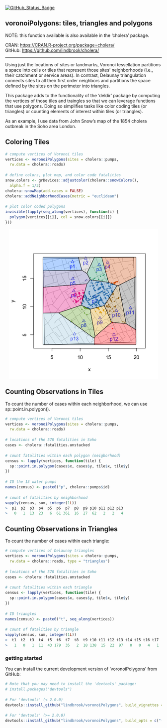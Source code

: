 
<!-- README.md is generated from README.Rmd. Please edit that file -->

[![GitHub_Status_Badge](https://img.shields.io/badge/GitHub-0.0.9016-red.svg)](https://github.com/lindbrook/voronoiPolygons/blob/master/NEWS)

## voronoiPolygons: tiles, triangles and polygons

NOTE: this function available is also available in the ‘cholera’
package.

CRAN: <https://CRAN.R-project.org/package=cholera/>  
GitHub: <https://github.com/lindbrook/cholera/>

------------------------------------------------------------------------

Using just the locations of sites or landmarks, Voronoi tessellation
partitions a space into cells or tiles that represent those sites’
neighborhoods (i.e., their catchment or service areas). In contrast,
Delaunay triangulation connects sites to all their first order neighbors
and partitions the space defined by the sites on the perimeter into
triangles.

This package adds to the functionality of the ‘deldir’ package by
computing the vertices of those tiles and traingles so that we can
leverage functions that use polygons. Doing so simplifies tasks like
color coding tiles (or triangles) or counting elements of interest
within tiles (or triangles).

As an example, I use data from John Snow’s map of the 1854 cholera
outbreak in the Soho area London.

## Coloring Tiles

``` r
# compute vertices of Voronoi tiles
vertices <- voronoiPolygons(sites = cholera::pumps,
  rw.data = cholera::roads)

# define colors, plot map, and color code fatalities
snow.colors <- grDevices::adjustcolor(cholera::snowColors(),
  alpha.f = 1/3)
cholera::snowMap(add.cases = FALSE)
cholera::addNeighborhoodCases(metric = "euclidean")

# plot color coded polygons
invisible(lapply(seq_along(vertices), function(i) {
  polygon(vertices[[i]], col = snow.colors[[i]])
}))
```

<img src="README_files/figure-gfm/coloring-1.png" style="display: block; margin: auto;" />

## Counting Observations in Tiles

To count the number of cases within each neighborhood, we can use
sp::point.in.polygon().

``` r
# compute vertices of Voronoi tiles
vertices <- voronoiPolygons(sites = cholera::pumps,
  rw.data = cholera::roads)

# locations of the 578 fatalities in Soho
cases <- cholera::fatalities.unstacked

# count fatalities within each polygon (neigborhood)
census <- lapply(vertices, function(tile) {
  sp::point.in.polygon(cases$x, cases$y, tile$x, tile$y)
})

# ID the 13 water pumps
names(census) <- paste0("p", cholera::pumps$id)

# count of fatalities by neighborhood
vapply(census, sum, integer(1L))
>  p1  p2  p3  p4  p5  p6  p7  p8  p9 p10 p11 p12 p13 
>   0   1  13  23   6  61 361  16  27  62   2   2   4
```

## Counting Observations in Triangles

To count the number of cases within each triangle:

``` r
# compute vertices of Delaunay triangles
vertices <- voronoiPolygons(sites = cholera::pumps,
  rw.data = cholera::roads, type = "triangles")

# locations of the 578 fatalities in Soho
cases <- cholera::fatalities.unstacked

# count fatalities within each triangle
census <- lapply(vertices, function(tile) {
  sp::point.in.polygon(cases$x, cases$y, tile$x, tile$y)
})

# ID triangles
names(census) <- paste0("t", seq_along(vertices))

# count of fatalities by triangle
vapply(census, sum, integer(1L))
>  t1  t2  t3  t4  t5  t6  t7  t8  t9 t10 t11 t12 t13 t14 t15 t16 t17 
>   1   0   1  11  43 179  35   2  18 138  15  22  97   0   0   4   1
```

### getting started

You can install the current development version of ‘voronoiPolygons’
from GitHub:

``` r
# Note that you may need to install the 'devtools' package:
# install.packages("devtools")

# For 'devtools' (< 2.0.0)
devtools::install_github("lindbrook/voronoiPolygons", build_vignettes = TRUE)

# For 'devtools' (>= 2.0.0)
devtools::install_github("lindbrook/voronoiPolygons", build_opts = c("--no-resave-data", "--no-manual"))
```
